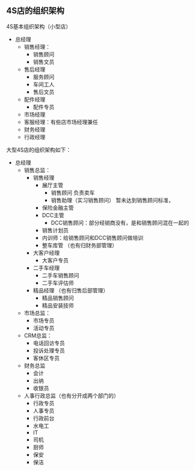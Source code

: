 ## 4S店的组织架构

4S基本组织架构（小型店）
* 总经理
  * 销售经理：
      * 销售顾问 
      * 销售文员 
  * 售后经理
      * 服务顾问
      * 车间工人
      * 售后文员
  * 配件经理
      * 配件专员
  * 市场经理
  * 客服经理：有些店市场经理兼任
  * 财务经理
  * 行政经理

大型4S店的组织架构如下：

* 总经理
  * 销售总监：
    * 销售经理
      * 展厅主管
        * 销售顾问 负责卖车
        * 销售助理（实习销售顾问） 暂未达到销售顾问标准，
      * 保险金融主管
      * DCC主管 
        * DCC销售顾问：部分经销商没有，是和销售顾问混在一起的
      * 销售计划员
      * 内训师：给销售顾问和DCC销售顾问做培训
      * 整车库管 （也有归财务部管理）
    * 大客户经理
      * 大客户专员 
    * 二手车经理
      * 二手车销售顾问
      * 二手车评估师
    * 精品经理 （也有归售后部管理）
      * 精品销售顾问
      * 精品安装技师
  * 市场总监：
    * 市场专员
    * 活动专员
  * CRM总监：
    * 电话回访专员
    * 投诉处理专员
    * 客休区专员
  * 财务总监
    * 会计
    * 出纳
    * 收银员
  * 人事行政总监（也有分开成两个部门的）
    * 行政专员
    * 人事专员
    * 行政前台
    * 水电工
    * IT
    * 司机
    * 厨师
    * 保安
    * 保洁
